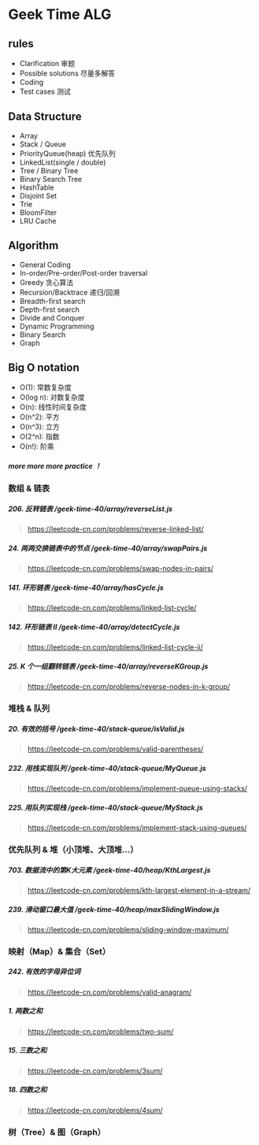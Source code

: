 # Geek Time ALG

## rules
* Clarification 审题
* Possible solutions 尽量多解答
* Coding 
* Test cases 测试

## Data Structure
* Array
* Stack / Queue
* PriorityQueue(heap) 优先队列
* LinkedList(single / double)
* Tree / Binary Tree
* Binary Search Tree
* HashTable
* Disjoint Set
* Trie
* BloomFilter
* LRU Cache

## Algorithm
* General Coding
* In-order/Pre-order/Post-order traversal
* Greedy 贪心算法
* Recursion/Backtrace 递归/回溯
* Breadth-first search
* Depth-first search
* Divide and Conquer
* Dynamic Programming
* Binary Search
* Graph

## Big O notation
* O(1): 常数复杂度
* O(log n): 对数复杂度
* O(n): 线性时间复杂度
* O(n^2): 平方
* O(n^3): 立方
* O(2^n): 指数
* O(n!): 阶乘

##### more more more practice ！

### 数组 & 链表
##### 206. 反转链表 /geek-time-40/array/reverseList.js
> https://leetcode-cn.com/problems/reverse-linked-list/
##### 24. 两两交换链表中的节点 /geek-time-40/array/swapPairs.js
> https://leetcode-cn.com/problems/swap-nodes-in-pairs/
##### 141. 环形链表 /geek-time-40/array/hasCycle.js
> https://leetcode-cn.com/problems/linked-list-cycle/
##### 142. 环形链表 II /geek-time-40/array/detectCycle.js
> https://leetcode-cn.com/problems/linked-list-cycle-ii/
##### 25. K 个一组翻转链表 /geek-time-40/array/reverseKGroup.js
> https://leetcode-cn.com/problems/reverse-nodes-in-k-group/

### 堆栈 & 队列
##### 20. 有效的括号 /geek-time-40/stack-queue/isValid.js
> https://leetcode-cn.com/problems/valid-parentheses/
##### 232. 用栈实现队列 /geek-time-40/stack-queue/MyQueue.js
> https://leetcode-cn.com/problems/implement-queue-using-stacks/
##### 225. 用队列实现栈 /geek-time-40/stack-queue/MyStack.js
> https://leetcode-cn.com/problems/implement-stack-using-queues/

### 优先队列 & 堆（小顶堆、大顶堆...）
##### 703. 数据流中的第K大元素 /geek-time-40/heap/KthLargest.js
> https://leetcode-cn.com/problems/kth-largest-element-in-a-stream/
##### 239. 滑动窗口最大值 /geek-time-40/heap/maxSlidingWindow.js
> https://leetcode-cn.com/problems/sliding-window-maximum/

### 映射（Map）& 集合（Set）
##### 242. 有效的字母异位词
> https://leetcode-cn.com/problems/valid-anagram/
##### 1. 两数之和
> https://leetcode-cn.com/problems/two-sum/
##### 15. 三数之和
> https://leetcode-cn.com/problems/3sum/
##### 18. 四数之和
> https://leetcode-cn.com/problems/4sum/

### 树（Tree）& 图（Graph）
